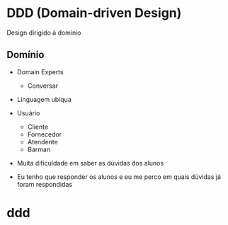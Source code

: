 # DDD (Domain-driven Design)

Design dirigido à domínio

## Domínio

- Domain Experts
  - Conversar
- Linguagem ubíqua

- Usuário
  - Cliente
  - Fornecedor
  - Atendente
  - Barman

- Muita dificuldade em saber as dúvidas dos alunos
- Eu tenho que responder os alunos e eu me perco em quais dúvidas já foram respondidas
# ddd
